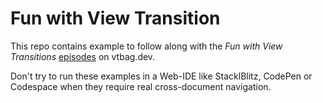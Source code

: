 # Fun with View Transition

This repo contains example to follow along with the _Fun with View Transitions_ [episodes](https://vtbag.dev/fwvt/welcome/) on vtbag.dev.

Don't try to run these examples in a Web-IDE like StacklBlitz, CodePen or Codespace when they require real cross-document navigation.

